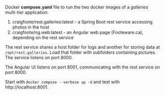 Docker **compose.yaml** file to run the two docker images of a *galleries* multi-tier application:
1. craigfoote/rest.galleries:latest - a Spring Boot rest service accessing photos in the host
1. craigfoote/ng.web:latest - an Angular web page (Footeware.ca), depending on the rest service

The rest service shares a host folder for logs and another for storing data at `/opt/rest.galleries`.
Load that folder with subfolders containing pictures. The service listens on port 8000.

The Angular UI listens on port 8001, communicating with the rest service on port 8000.

Start with `docker compose --verbose up -d` and test with http://localhost:8001.
